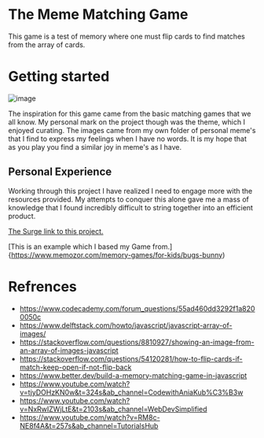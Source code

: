 # The Meme Matching Game

This game is a test of memory where one must flip cards to find matches from the array of cards.

# Getting started 
![image](https://preview.redd.it/520hz0cgh8471.jpg?auto=webp&s=7fbfe20fd42f2844e7113cdbc86d46fcb22b0d40)

The inspiration for this game came from the basic matching games that we all know. My personal mark on the project though was the theme, which I enjoyed curating. The images came from my own folder of personal meme's that I find to express my feelings when I have no words. It is my hope that as you play you find a similar joy in meme's as I have.

## Personal Experience
Working through this project I have realized I need to engage more with the resources provided. My attempts to conquer this alone gave me a mass of knowledge that I found incredibly difficult to string together into an efficient product.

[The Surge link to this project.](ifeoluwa-surprise.surge.sh)

[This is an example which I based my Game from.]{https://www.memozor.com/memory-games/for-kids/bugs-bunny)


# Refrences

- https://www.codecademy.com/forum_questions/55ad460dd3292f1a8200050c
- https://www.delftstack.com/howto/javascript/javascript-array-of-images/
- https://stackoverflow.com/questions/8810927/showing-an-image-from-an-array-of-images-javascript
- https://stackoverflow.com/questions/54120281/how-to-flip-cards-if-match-keep-open-if-not-flip-back
- https://www.better.dev/build-a-memory-matching-game-in-javascript
- https://www.youtube.com/watch?v=tjyDOHzKN0w&t=324s&ab_channel=CodewithAniaKub%C3%B3w
- https://www.youtube.com/watch?v=NxRwIZWjLtE&t=2103s&ab_channel=WebDevSimplified
- https://www.youtube.com/watch?v=RM8c-NE8f4A&t=257s&ab_channel=TutorialsHub